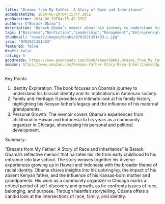 ```yaml
---
title: "Dreams from My Father: A Story of Race and Inheritance"
addedDatetime: 2024-06-20T04:15:47.395Z
pubDatetime: 2024-06-20T04:15:47.395Z
authors: ["Barack Obama"]
description: "Barack Obama’s memoir about his journey to understand his complex heritage and navigate race and identity in America."
tags: ["Business","Nonfiction","Leadership","Management","Entrepreneurship","Self Help"]
thumbnail: "assets/images/books/9781921351433-L.jpg"
isbn: "9781921351433"
featured: false
draft: false
rating: 5
goodreads: https://www.goodreads.com/book/show/88061.Dreams_from_My_Father
amazon: https://www.amazon.com/Dreams-Father-Story-Race-Inheritance/dp/1400082773/
---
```


Key Points:

1. Identity Exploration: The book focuses on Obama’s journey to understand his biracial identity and its implications in American society.
1. Family and Heritage: It provides an intimate look at his family history, highlighting his Kenyan father’s legacy and the influence of his maternal grandparents.
1. Personal Growth: The memoir covers Obama’s experiences from childhood in Hawaii and Indonesia to his years as a community organizer in Chicago, showcasing his personal and political development.

Summary:

“Dreams from My Father: A Story of Race and Inheritance” is Barack Obama’s reflective memoir that narrates his life from early childhood to his entrance into law school. The story weaves together his diverse experiences growing up in Hawaii and Indonesia with the broader theme of racial identity. Obama shares insights into his upbringing, the impact of his absent Kenyan father, and the influence of his Kansas-born mother and grandparents. His work as a community organizer in Chicago marks a critical period of self-discovery and growth, as he confronts issues of race, belonging, and purpose. Through heartfelt storytelling, Obama offers a candid look at the intersections of race, family, and identity.